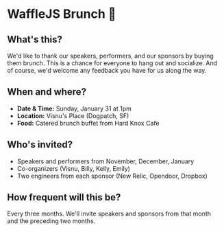 WaffleJS Brunch 🍳
============
<title>· Brunch 🍳</title>

What's this?
------------
We'd like to thank our speakers, performers, and our sponsors by buying them brunch. This is a chance for everyone to hang out and socialize. And of course, we'd welcome any feedback you have for us along the way.

When and where?
---------------
* **Date & Time:** Sunday, January 31 at 1pm
* **Location:** Visnu's Place (Dogpatch, SF)
* **Food:** Catered brunch buffet from Hard Knox Cafe

Who's invited?
---------------
* Speakers and performers from November, December, January
* Co-organizers (Visnu, Billy, Kelly, Emily)
* Two engineers from each sponsor (New Relic, Opendoor, Dropbox)

How frequent will this be?
--------------------------
Every three months. We'll invite speakers and sponsors from that month and the preceding two months.
